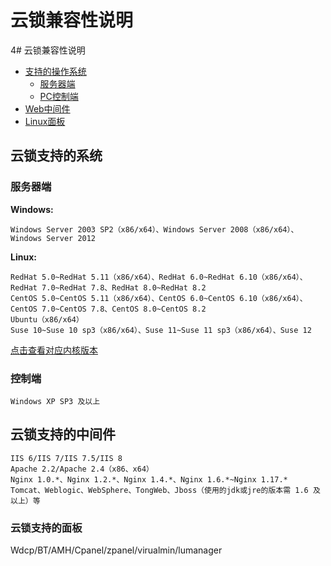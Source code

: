 # 云锁兼容性说明

4\# 云锁兼容性说明

* [支持的操作系统](compat.md#云锁支持的系统)
  * [服务器端](compat.md#服务器端)
  * [PC控制端](compat.md#控制端)
* [Web中间件](compat.md#云锁支持的中间件)
* [Linux面板](compat.md#云锁支持的面板)

## 云锁支持的系统

### 服务器端

**Windows:**

```text
Windows Server 2003 SP2（x86/x64）、Windows Server 2008（x86/x64）、Windows Server 2012
```

**Linux:**

```text
RedHat 5.0~RedHat 5.11（x86/x64）、RedHat 6.0~RedHat 6.10（x86/x64）、RedHat 7.0~RedHat 7.8、RedHat 8.0~RedHat 8.2
CentOS 5.0~CentOS 5.11（x86/x64）、CentOS 6.0~CentOS 6.10（x86/x64）、CentOS 7.0~CentOS 7.8、CentOS 8.0~CentOS 8.2
Ubuntu（x86/x64）
Suse 10~Suse 10 sp3（x86/x64）、Suse 11~Suse 11 sp3（x86/x64）、Suse 12
```

[点击查看对应内核版本](kernel/)

### 控制端

```text
Windows XP SP3 及以上
```

## 云锁支持的中间件

```text
IIS 6/IIS 7/IIS 7.5/IIS 8
Apache 2.2/Apache 2.4（x86、x64）
Nginx 1.0.*、Nginx 1.2.*、Nginx 1.4.*、Nginx 1.6.*~Nginx 1.17.*
Tomcat、Weblogic、WebSphere、TongWeb、Jboss（使用的jdk或jre的版本需 1.6 及以上）等
```

### 云锁支持的面板

Wdcp/BT/AMH/Cpanel/zpanel/virualmin/lumanager

